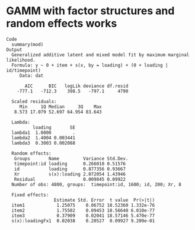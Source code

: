 # GAMM with factor structures and random effects works

    Code
      summary(mod)
    Output
      Generalized additive latent and mixed model fit by maximum marginal likelihood.
      Formula: y ~ 0 + item + s(x, by = loading) + (0 + loading | id/timepoint)
         Data: dat
      
           AIC      BIC   logLik deviance df.resid 
        -777.1   -712.3    398.5   -797.1     4790 
      
      Scaled residuals: 
         Min     1Q Median     3Q    Max 
       8.573 17.079 52.697 64.954 83.643 
      
      Lambda:
              loading       SE
      lambda1  1.0000        .
      lambda2  1.4004 0.003441
      lambda3  0.3003 0.002088
      
      Random effects:
       Groups       Name         Variance Std.Dev.
       timepoint:id loading      0.266010 0.51576 
       id           loading      0.877356 0.93667 
       Xr           s(x):loading 2.072054 1.43946 
       Residual                  0.009845 0.09922 
      Number of obs: 4800, groups:  timepoint:id, 1600; id, 200; Xr, 8
      
      Fixed effects:
                      Estimate Std. Error  t value  Pr(>|t|)
      item1            1.25075    0.06752 18.52360 1.332e-76
      item2            1.75502    0.09453 18.56640 6.010e-77
      item3            0.37909    0.02041 18.57146 5.470e-77
      s(x):loadingFx1  0.02038    0.20527  0.09927 9.209e-01

